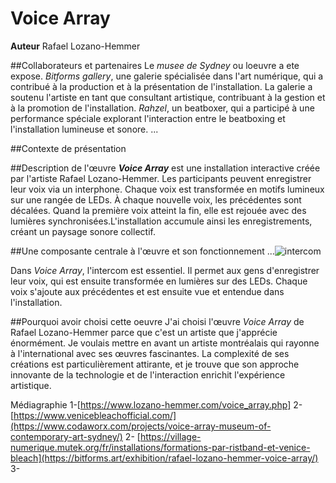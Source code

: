 # Voice Array

**Auteur**
Rafael Lozano-Hemmer

##Collaborateurs et partenaires
Le _musee de Sydney_ ou loeuvre a ete expose. 
_Bitforms gallery_, une galerie spécialisée dans l'art numérique, qui a contribué à la production et à la présentation de l'installation. La galerie a soutenu l'artiste en tant que consultant artistique, contribuant à la gestion et à la promotion de l'installation.
_Rahzel_, un beatboxer, qui a participé à une performance spéciale explorant l'interaction entre le beatboxing et l'installation lumineuse et sonore.
...

##Contexte de présentation

##Description de l'œuvre
***Voice Array*** est une installation interactive créée par l'artiste Rafael Lozano-Hemmer. Les participants peuvent enregistrer leur voix via un interphone. Chaque voix est transformée en motifs lumineux sur une rangée de LEDs. À chaque nouvelle voix, les précédentes sont décalées. Quand la première voix atteint la fin, elle est rejouée avec des lumières synchronisées.L'installation accumule ainsi les enregistrements, créant un paysage sonore collectif.

##Une composante centrale à l'œuvre et son fonctionnement
...![intercom](https://github.com/user-attachments/assets/60ab8e08-9d28-4e24-995f-8090f4cde889)

Dans _Voice Array_, l'intercom est essentiel. Il permet aux gens d'enregistrer leur voix, qui est ensuite transformée en lumières sur des LEDs. Chaque voix s'ajoute aux précédentes et est ensuite vue et entendue dans l'installation.


##Pourquoi avoir choisi cette oeuvre
J'ai choisi l'œuvre _Voice Array_ de Rafael Lozano-Hemmer parce que c'est un artiste que j'apprécie énormément. Je voulais mettre en avant un artiste montréalais qui rayonne à l'international avec ses œuvres fascinantes. La complexité de ses créations est particulièrement attirante, et je trouve que son approche innovante de la technologie et de l'interaction enrichit l'expérience artistique.

Médiagraphie
1-[https://www.lozano-hemmer.com/voice_array.php] 2- [https://www.venicebleachofficial.com/](https://www.codaworx.com/projects/voice-array-museum-of-contemporary-art-sydney/) 2- [https://village-numerique.mutek.org/fr/installations/formations-par-ristband-et-venice-bleach](https://bitforms.art/exhibition/rafael-lozano-hemmer-voice-array/) 3- 
